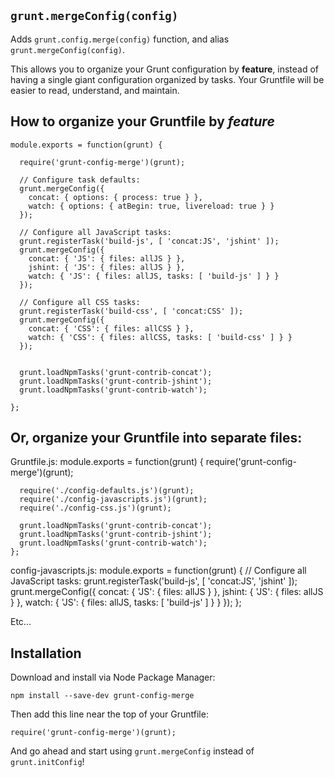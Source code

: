 ## `grunt.mergeConfig(config)`
Adds `grunt.config.merge(config)` function, and alias `grunt.mergeConfig(config)`.

This allows you to organize your Grunt configuration by **feature**, instead of having a single giant
configuration organized by tasks.
Your Gruntfile will be easier to read, understand, and maintain.

## How to organize your Gruntfile by *feature*

    module.exports = function(grunt) {

      require('grunt-config-merge')(grunt);

      // Configure task defaults:
      grunt.mergeConfig({
        concat: { options: { process: true } },
        watch: { options: { atBegin: true, livereload: true } }
      });

      // Configure all JavaScript tasks:
      grunt.registerTask('build-js', [ 'concat:JS', 'jshint' ]);
      grunt.mergeConfig({
        concat: { 'JS': { files: allJS } },
        jshint: { 'JS': { files: allJS } },
        watch: { 'JS': { files: allJS, tasks: [ 'build-js' ] } }
      });

      // Configure all CSS tasks:
      grunt.registerTask('build-css', [ 'concat:CSS' ]);
      grunt.mergeConfig({
        concat: { 'CSS': { files: allCSS } },
        watch: { 'CSS': { files: allCSS, tasks: [ 'build-css' ] } }
      });


      grunt.loadNpmTasks('grunt-contrib-concat');
      grunt.loadNpmTasks('grunt-contrib-jshint');
      grunt.loadNpmTasks('grunt-contrib-watch');

    };

## Or, organize your Gruntfile into separate files:

Gruntfile.js:
    module.exports = function(grunt) {
      require('grunt-config-merge')(grunt);

      require('./config-defaults.js')(grunt);
      require('./config-javascripts.js')(grunt);
      require('./config-css.js')(grunt);

      grunt.loadNpmTasks('grunt-contrib-concat');
      grunt.loadNpmTasks('grunt-contrib-jshint');
      grunt.loadNpmTasks('grunt-contrib-watch');
    };

config-javascripts.js:
    module.exports = function(grunt) {
      // Configure all JavaScript tasks:
      grunt.registerTask('build-js', [ 'concat:JS', 'jshint' ]);
      grunt.mergeConfig({
        concat: { 'JS': { files: allJS } },
        jshint: { 'JS': { files: allJS } },
        watch: { 'JS': { files: allJS, tasks: [ 'build-js' ] } }
      });
    };

Etc...


## Installation

Download and install via Node Package Manager:

    npm install --save-dev grunt-config-merge

Then add this line near the top of your Gruntfile:

    require('grunt-config-merge')(grunt);

And go ahead and start using `grunt.mergeConfig` instead of `grunt.initConfig`!
